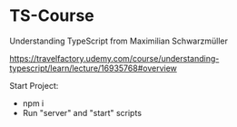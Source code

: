 # TS-Course

Understanding TypeScript from Maximilian Schwarzmüller

https://travelfactory.udemy.com/course/understanding-typescript/learn/lecture/16935768#overview


Start Project:
- npm i
- Run "server" and "start" scripts
